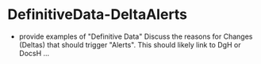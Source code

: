 # DefinitiveData-DeltaAlerts
* provide examples of "Definitive Data"
Discuss the reasons for Changes (Deltas) that should trigger "Alerts".
This should likely link to DgH or DocsH
...
